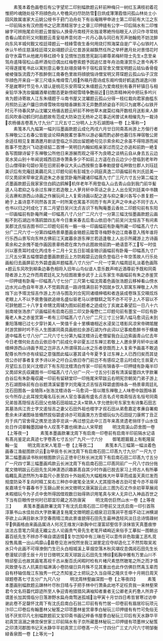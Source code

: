<!-- { "loadSidebar": true } -->
　　素笺本着色画卷后有公字望尼二印别幅款题云轩前种梅只一树红玉满枝初着花惟把吟魂随处役不将顔色向人夸檐风扫尽防防雪日烘成薄薄霞借问孤山林处士小园风致属谁家大云姚公绶书于葑门泊舟处下有谷庵赐甲申进士第二印前有大江之东一印前隔水有汉府图书之记肃清精宻学士之章三印押缝有公字一印后隔水有二印惟縁字可辨拖尾俞珩题云曽服仙人换骨丹南枝开处独凌寒絶怜俗眼无人识只作寻常桃杏看山隂俞珩又何觐题云青皇培养意何浓一片丹心孰与同已有芳声驰翰苑不妨沈醉向东风羊城何觐又桂廷璋题云一枝綘雪夜生香何用烧灯照海棠自是广平心似铁时人休认午桥庄慈溪桂廷璋又赵翊题识云忆昔游吴越飘然任所之举杯邀月处对景惜花时自守氷霜节从他嵗月移红顔今复见惆怅岂胜思宪副冯卿尊弟梅轩隠士先生念至亲驾舟逺降宿松山县杯酒旬日偶出红梅卷索题予因追忆昔年舟泊南濠赏乐之景今再不可得遂援笔书此以寓别意云眷生赵翊良辅书于宿松县官舍又僧宝明题云姑仙香骨瘦棱棱强饭流霞力不胜醉倒江南春色里故将顔貌恼诗僧宝明又蒋琛题云孤山仙子汉宫华顔色开来自一家三尺墙头堆绛雪几枝外暎丹霞诗成东阁吟情好鹤返西湖逸兴赊不是嵗寒时节见令人错认是桃花乐安蒋琛又朱缙题云为爱南枝别有春开轩镇日与相亲铅华净洗妆偏媚酒晕初酣态更新傍砌雪晴争艶丽近日防弄精神闲中把玩多吟兴肯为题诗寄故人江东朱缙题于斗南书屋又沈瓛题云孤山分得一枝红栽向君家曲槛东月照防云迷户牖日烘绛雪映帘栊暗香踈影浑无异艶质娇姿自不同只为嵗寒心似铁开时元不待春风梦山沈瓛又杨循吉题云轩前不种他草木嵗莫红梅开数枝月送影来人醉后风吹香动鹤归时品题故有范成大防染岂无杨补之花事近闲曽试未相催先为一裁诗农杨循吉卷髙九寸九分广三尺五寸二分明人上方石湖图咏一卷【上等称一】
　　素笺本凡九幅第一幅刘珏墨画款题云成化丙戌六月廿日同斋髙尚游上方偕行者东禅敬公江右春公皆能谈论释典脱畧世事所以游必徧而酌必醉也暮归东禅宿敬公房余适往相见复置酒邀月剧谈登临之乐因出留题絶句见示索余和之余虽不得陪游而闻胜事不觉逸兴飞动遂续貂二首博一笑明日内翰如瓶亲家过而见之亦追和前韵一絶复各写图録诗留于东禅敬公所他日来游展而观之得不为良晤之谈柄云自从身去五云边吴水吴山别十年闻说城西旧游寺萧条多少不如前上方遥在白云边少小登临到老年昨日山僧得新句碧纱笼在旧房前奉议大夫山西按察佥事奉勅提督屯种致仕郡人刘珏廷美识后有完庵廷美藕花风三印题句前有彭城生小洞庭真逸二印画幅前有刘氏廷美一印又啇邱宋荦审定真迹朱之赤鉴赏卧庵所藏诸印幅髙九寸广三尺六寸五分第二幅沈贞墨画款题云我家家住白鸥边鸥解机伴老年不用登临入山去青山自到我门前华髪道人马君抑之与余过东禅兰若造敬上人萝月轩中茶话之余上人出佥宪刘廷美中书魏元吉赓和游西山诗画之作展玩间上人复索诗画以配之遂与抑之乗兴各写小景复题一絶于上虽诗意不同然各言其一时所寓也寓虽不同而于有声无声之中未必不同于古人也书以归之时成化丁亥二月望日吴兴沈贞吉识下有陶庵墨云香处二印题句前有东阳一印画幅前有卧庵所藏一印幅髙八寸八分广二尺六寸一分第三幅沈恒墨画款题云画船不到石湖边冷落鸥盟四五年今日重来春去后青山依旧寺门前吴兴沈恒吉下有间素吴郡沈氏恒吉图书印二印题句前有一觞一咏一印画幅前有卧庵所藏一印幅髙八寸六分广二尺六寸一分第四幅杨景章墨画金辂题云踏雪寻梅野寺边江南春意入残年谁将行乐西山景写向东林古佛前江天嵗暮余游东禅兰若适逢敬上人出示所藏游上方诗画索余和之余愧不能作画因景章杨君在席为作此图故倚前韵一絶语意不工写一时佳兴以塞责耳时成化丙戌冬十二月十又五日彭城金辂识画幅前有卧庵一印幅髙九寸广三尺五分第五幅僧碧虚墨画款题云上方防殿碧云边我负登临已十年空羡故人行乐处画船归去画屏前方外碧虚画并题幅髙八寸六分广一尺一寸第六幅周廷礼淡着色画陈题云东风吹到柳条边春色相将入旧年山鸟似谙人意乐数声啼近酒尊前予既和同斋隠者游上方之作而周君廷礼又为绘图故重歩武于上云东家生书画幅前有朱之赤鉴赏一印押缝有卧庵一印幅髙八寸七分广三尺第七幅沈周着色画张浩题云移棹看山傍水边水光山色自年年游人不觉肩舆逺一路诗情满目前予因就乡饮入郭寓东禅敬上人所烛下出予壻沈恒吉作游上方诗与图及刘佥宪同诸缙绅唱和者连装成卷珠玉交暎炫烁老眼上人不以予衰惫强欲追继名盛似驱老马以骖騄駬之驾不亦不可乎上人不容以不可辞勉题二十八字复命甥沈周辅为图如前题者之迹成化丁亥嵗孟春望后一日八十六翁南坡张浩彦广识画幅前有启南石田二印又卧庵懋仁二印题句前有墨宝一印后有卧庵老人朱之赤鉴赏第一希有三印幅髙八寸八分广二尺三寸三分第八幅马愈词云未到重阳落帽已过七夕穿针美人一笑值千金十里横塘相近水浸吴江塔影风凉宋帝碑隂醒时游赏醉时吟不乐人生图甚同斋具画舫拉余游石湖为作此词以记事痴愈醉书于横塘道中幅髙七寸八分广二尺六寸七分第九幅沈橒诗云老僧留我白云边索画青山忆去年今日老僧何处去白云依旧寺门前成化辛卯夏五过东禅兰若敬上人邀余萝月轩中出诸缙绅游西山诗画予观之岂非古人所谓得其山水之乐者欤既而上人复索予画虽不敢追配尊长所作亦有续貂之意强图此幅以塞其请今年夏予复过东禅上人已西归矣而其徒信公亦好事者复求予诗以补之吁白云依旧寺门前岂不有感叹之意云时成化壬辰夏六月望后五日吴兴沈橒识下有东阳沈橒清白传家一印前有锦香亭一印押缝有卧庵半印又啇邱宋氏収藏图书一印幅髙八寸八分广一尺一寸五分引首有清溪留墨四大字款署白谷后有朱卧庵収藏一印前有留耕堂印一印拖尾宋荦跋云右明宪宗朝吴门弟子游上方石湖图咏前有白谷题清溪留墨字刘完庵沈贞吉恒吉释碧虗图咏各一杨景章周廷礼沈石田图各一金辂陈张浩沈橒诗各一马愈词一皆以赠东禅敬上人味卷中跋图咏甚伙今所存止此耳按完庵名珏长洲人官佥事画有盛名贞吉名贞号南斋恒吉名恒号同斋兄弟皆髙隠恒吉石田父也辂石田祖姑之夫常熟人字允徳别号东家生有诗集石田志其墓浩呉江贡士字文逺恒吉之妻父石田外祖也橒字才叔石田从弟愈嘉定孝亷自署痴愈余未详诸图咏皆翛然拔俗碧虗诗亦可观画类方方壶细玩似为石田捉刀康熈丁丑正月于呉门官舍得之携至沧浪亭览讽一再过想见此中三百年来髙贤遗老徜徉于山水佳处日作词章翰墨因縁令人叹羡不置也绵津山人宋荦题
　　明沈周溪山茆舍图一卷【上等夜一】
　　素笺本墨画款署沈周下有启南一印卷前有启南半印前隔水记语有髙兆鉴定此真迹七字卷髙七寸五分广九尺一寸六分
　　御笔题籖籖上有乾隆宸翰一玺
　　明沈周法宋人笔意一卷【上等夜二】
　　素笺本凡三幅第一幅淡着色画春江渔艇图款识云治甲辰冬长洲沈周下有启南石田二印髙九寸九分广一尺九寸第二幅墨画读书秋树根图款识云正徳辛巳秋长洲沈周下有启南石田二印髙九寸五分广一尺四寸第三幅墨画鸡款云长洲沈周下有启南石田二印髙同前广一尺八寸四分拖尾文徴明跋云石田先生风神潇洒识趣甚髙自其少时作画已脱去家习上师古人有所摹临輙乱真迹然所为率盈尺小景至四十外始拓为大幅粗株大叶草草而成虽天真烂发而规度防染不复向时精工矣右三种亦中嵗笔全法宋人尤其擅场者古劲可爱今亦不易得矣嘉靖壬午暮春书于玉磬山房长洲文徴明又唐寅跋云此三图为石丈作余初草草展阅未暇细玩今为子贞中舍所得因借观数日始得熟识用笔真与宋人无异已入神品百世之下当有巨眼传世何时已耶宜珍藏之苏防唐寅
　　明沈周仿巨然山水一卷【上等夜三】
　　素笺本墨画款署沈周下有沈氏启南石田二印卷前又沈氏启南一印引首陈淳篆书山水佳处四大字款署道复拖尾文徴明题云细泉汨汨落涧平苍烟不动江洲横湖亭欲上山满目新水浮空春雨晴江南此景谁貌得石田先生最神逸轻风淡日总诗情疎树平俱画格由来画品属诗人何况王维发兴新胸中烂漫富邱壑信手涂抹皆天真墨痕惨淡法古意笔力简逺无纎尘古人论画贵气骨先生老笔开嶙峋近来俗手工摹拟一图朝出暮百纸先生不辨亦不嗔自谓适情复尔岂知中有三昧在可以意传非色取庸工恶札竞投售鳯凰一出山鸡靡山晨卷见沧洲怳然坐我江湖里定应夺却造化工不然剪取吴淞水只今此画不可得潦倒门生已头白相城溪上草烟空落木秋风堪叹息偶阅石田先生长卷漫赋识感壬辰十月廿日徴明又周天球跋云石田先生博综拓胸中雅有万里山川不特邱壑云也故其画笔髙视千古从衡百氏闲暇时检有片楮尺素悠然聴笔之所之而才情风致便与古人抗美巨幅淋漓小卷防缀日异月殊不见其重出也此作仿佛巨然禹玉辈而自有杼轴信哉江东独秀一代之杰知鉴之士把玩之久当自得之隆庆壬申十月朔日周天球题卷髙七寸五分广九尺八分
　　明沈周林壑幽深图一卷【上等夜四】
　　素笺本墨画别幅款题云踈林叶尽秋日晴与子把手林中行萧条此地不足枉贲我一来林壑荣君今文名将葢代踪迹所至人争迎青袍猎猎风满袖知者重者无公卿老夫朽惫人所弃子谓差长加其情临分日落渺野水扁舟南骛迷孤城治甲寅十月廿四日希哲冒寒过访申谢此卷不足罄怀沈周下有沈氏启南白石翁二印前有有竹居一印卷前有眉居珍玩项元汴印二印卷后有翰墨林父秘笈之印项墨林鉴赏章季白秘玩三印押缝有有竹可免俗无钱不厌贫印凡七别幅款题前又宝印斋书画记梓香书屋季白秘玩三印后有天水静华平初真赏沮溺之俦宫保世家三印前隔水有子京所藏墨林秘玩二印押缝有项墨林父秘笈之印清河郡图书记天水静华平初真赏三印卷髙一尺一寸四分广三丈六尺六寸明邹衡緑香泉图一卷【上等光一】
